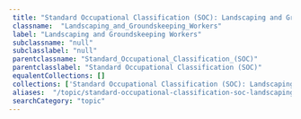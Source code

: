 ```yaml
--- 
 title: "Standard Occupational Classification (SOC): Landscaping and Groundskeeping Workers" 
 classname:  "Landscaping_and_Groundskeeping_Workers" 
 label: "Landscaping and Groundskeeping Workers" 
 subclassname: "null" 
 subclasslabel: "null" 
 parentclassname: "Standard_Occupational_Classification_(SOC)" 
 parentclasslabel: "Standard Occupational Classification (SOC)" 
 equalentCollections: [] 
 collections: ['Standard Occupational Classification (SOC): Landscaping and Groundskeeping Workers']
 aliases:  "/topic/standard-occupational-classification-soc-landscaping-and-groundskeeping-workers"  
 searchCategory: "topic" 
---
```

